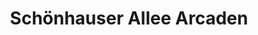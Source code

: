 ---
title: "Schönhauser Allee Arcaden"
url: /berlin/schoenhauser-allee-arcaden/
shop: Einkaufszentrum
---